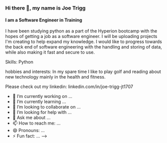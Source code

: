### Hi there 👋, my name is Joe Trigg
#### I am a Software Engineer in Training
I have been studying python as a part of the Hyperion bootcamp with the hopes of getting a job as a software engineer. 
I will be uploading projects I'm creating to help expand my knowledge.
I would like to progress towards the back end of software engineering with the handling and storing of data, while
also making it fast and secure to use.


Skills: Python


hobbies and interests:
In my spare time I like to play golf and reading about new technology mainly in the health and fitness. 

Please check out my linkedin: linkedin.com/in/joe-trigg-jt1707 


- 🔭 I’m currently working on ...
- 🌱 I’m currently learning ...
- 👯 I’m looking to collaborate on ...
- 🤔 I’m looking for help with ...
- 💬 Ask me about ...
- 📫 How to reach me: ...
- 😄 Pronouns: ...
- ⚡ Fun fact: ...
-->
